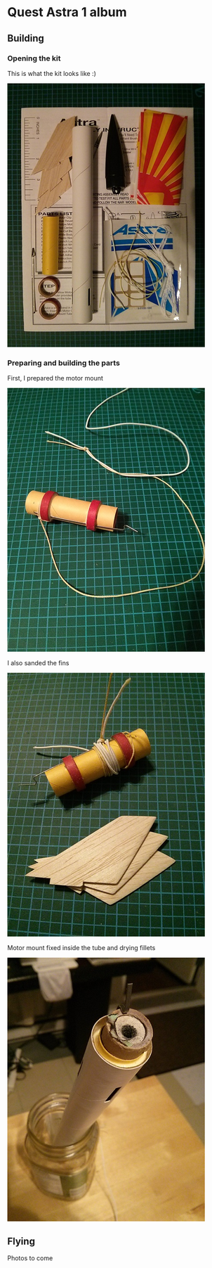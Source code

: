 # Quest Astra 1 album

## Building

### Opening the kit

This is what the kit looks like :)

![kit overview](./images/01_kit_overview_small.jpg)

### Preparing and building the parts

First, I prepared the motor mount

![motor mount](./images/02_motor_mount_small.jpg)

I also sanded the fins

![motor mount and fins](./images/03_motor_mount_and_sanded_fins_small.jpg)

Motor mount fixed inside the tube and drying fillets

![tube motor mount and fillet](./images/04_tube_with_motor_mount_and_fillet_small.jpg)

## Flying

Photos to come

